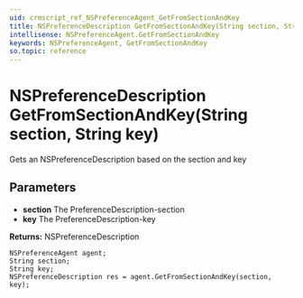 ```yaml
---
uid: crmscript_ref_NSPreferenceAgent_GetFromSectionAndKey
title: NSPreferenceDescription GetFromSectionAndKey(String section, String key)
intellisense: NSPreferenceAgent.GetFromSectionAndKey
keywords: NSPreferenceAgent, GetFromSectionAndKey
so.topic: reference
---
```


# NSPreferenceDescription GetFromSectionAndKey(String section, String key)

Gets an NSPreferenceDescription based on the section and key

## Parameters

* **section** The PreferenceDescription-section
* **key** The PreferenceDescription-key

**Returns:** NSPreferenceDescription

```crmscript
NSPreferenceAgent agent;
String section;
String key;
NSPreferenceDescription res = agent.GetFromSectionAndKey(section, key);
```

